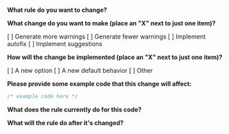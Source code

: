 **What rule do you want to change?**

**What change do you want to make (place an "X" next to just one item)?**

[ ] Generate more warnings
[ ] Generate fewer warnings
[ ] Implement autofix
[ ] Implement suggestions

**How will the change be implemented (place an "X" next to just one item)?**

[ ] A new option
[ ] A new default behavior
[ ] Other

**Please provide some example code that this change will affect:**

```js
/* example code here */
```

**What does the rule currently do for this code?**

**What will the rule do after it's changed?**
